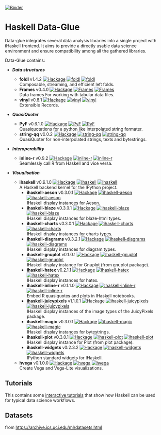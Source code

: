 
[![Binder](https://mybinder.org/badge.svg)](https://mybinder.org/v2/gh/DataHaskell/data-glue/9a5b348?urlpath=lab/tree/tutorials/jlab_hvega.ipynb)

# Haskell Data-Glue #

Data-glue integrates several data analysis libraries into a single project with iHaskell frontend. It aims to provide a directly usable data science environment and ensure compatibility among all the gathered libraries.

Data-Glue contains:
- **_Data structures_**
  - **foldl** v1.4.2 [![Hackage](https://img.shields.io/hackage/v/foldl.svg)](https://hackage.haskell.org/package/foldl) [![foldl](http://stackage.org/package/foldl/badge/lts-11)](http://stackage.org/lts-11/package/foldl) [![foldl](http://stackage.org/package/foldl/badge/nightly)](http://stackage.org/nightly/package/foldl)
  <br/>Composable, streaming, and efficient left folds.
  - **Frames** v0.4.0 [![Hackage](https://img.shields.io/hackage/v/Frames.svg)](https://hackage.haskell.org/package/Frames) [![Frames](http://stackage.org/package/Frames/badge/lts-11)](http://stackage.org/lts-11/package/Frames) [![Frames](http://stackage.org/package/Frames/badge/nightly)](http://stackage.org/nightly/package/Frames)
  <br/>Data frames For working with tabular data files.
  - **vinyl** v0.8.1 [![Hackage](https://img.shields.io/hackage/v/vinyl.svg)](https://hackage.haskell.org/package/vinyl) [![vinyl](http://stackage.org/package/vinyl/badge/lts-11)](http://stackage.org/lts-11/package/vinyl) [![vinyl](http://stackage.org/package/vinyl/badge/nightly)](http://stackage.org/nightly/package/vinyl)
  <br/>Extensible Records.

- **_QuasiQuoter_**
  - **PyF** v0.6.1.0 [![Hackage](https://img.shields.io/hackage/v/PyF.svg)](https://hackage.haskell.org/package/PyF) [![PyF](http://stackage.org/package/PyF/badge/lts-11)](http://stackage.org/lts-11/package/PyF) [![PyF](http://stackage.org/package/PyF/badge/nightly)](http://stackage.org/nightly/package/PyF)
  <br />Quasiquotations for a python like interpolated string formater.
  - **string-qq** v0.0.2 [![Hackage](https://img.shields.io/hackage/v/string-qq.svg)](https://hackage.haskell.org/package/string-qq) [![string-qq](http://stackage.org/package/string-qq/badge/lts-11)](http://stackage.org/lts-11/package/string-qq) [![string-qq](http://stackage.org/package/string-qq/badge/nightly)](http://stackage.org/nightly/package/string-qq)
  <br />QuasiQuoter for non-interpolated strings, texts and bytestrings.

- **_Interoperability_**
  - **inline-r** v0.9.2 [![Hackage](https://img.shields.io/hackage/v/inline-r.svg)](https://hackage.haskell.org/package/inline-r) [![inline-r](http://stackage.org/package/inline-r/badge/lts-11)](http://stackage.org/lts-11/package/inline-r) [![inline-r](http://stackage.org/package/inline-r/badge/nightly)](http://stackage.org/nightly/package/inline-r)
  <br/>Seamlessly call R from Haskell and vice versa.

- **_Visualisation_**
  - **ihaskell** v0.9.1.0 [![Hackage](https://img.shields.io/hackage/v/ihaskell.svg)](https://hackage.haskell.org/package/ihaskell) [![ihaskell](http://stackage.org/package/ihaskell/badge/lts-11)](http://stackage.org/lts-11/package/ihaskell) [![ihaskell](http://stackage.org/package/ihaskell/badge/nightly)](http://stackage.org/nightly/package/ihaskell)
  <br/>A Haskell backend kernel for the IPython project.
    - **ihaskell-aeson** v0.3.0.1 [![Hackage](https://img.shields.io/hackage/v/ihaskell-aeson.svg)](https://hackage.haskell.org/package/ihaskell-aeson) [![ihaskell-aeson](http://stackage.org/package/ihaskell-aeson/badge/lts-11)](http://stackage.org/lts-11/package/ihaskell-aeson) [![ihaskell-aeson](http://stackage.org/package/ihaskell-aeson/badge/nightly)](http://stackage.org/nightly/package/ihaskell-aeson)
    <br/>IHaskell display instances for Aeson.
    - **ihaskell-blaze** v0.3.0.1 [![Hackage](https://img.shields.io/hackage/v/ihaskell-blaze.svg)](https://hackage.haskell.org/package/ihaskell-blaze) [![ihaskell-blaze](http://stackage.org/package/ihaskell-blaze/badge/lts-11)](http://stackage.org/lts-11/package/ihaskell-blaze) [![ihaskell-blaze](http://stackage.org/package/ihaskell-blaze/badge/nightly)](http://stackage.org/nightly/package/ihaskell-blaze)
    <br/>IHaskell display instances for blaze-html types.
    - **ihaskell-charts** v0.3.0.1 [![Hackage](https://img.shields.io/hackage/v/ihaskell-charts.svg)](https://hackage.haskell.org/package/ihaskell-charts) [![ihaskell-charts](http://stackage.org/package/ihaskell-charts/badge/lts-11)](http://stackage.org/lts-11/package/ihaskell-charts) [![ihaskell-charts](http://stackage.org/package/ihaskell-charts/badge/nightly)](http://stackage.org/nightly/package/ihaskell-charts)
    <br/>IHaskell display instances for charts types.
    - **ihaskell-diagrams** v0.3.2.1 [![Hackage](https://img.shields.io/hackage/v/ihaskell-diagrams.svg)](https://hackage.haskell.org/package/ihaskell-diagrams) [![ihaskell-diagrams](http://stackage.org/package/ihaskell-diagrams/badge/lts-11)](http://stackage.org/lts-11/package/ihaskell-diagrams) [![ihaskell-diagrams](http://stackage.org/package/ihaskell-diagrams/badge/nightly)](http://stackage.org/nightly/package/ihaskell-diagrams)
    <br/>IHaskell display instances for diagram types.
    - **ihaskell-gnuplot** v0.1.0.1 [![Hackage](https://img.shields.io/hackage/v/ihaskell-gnuplot.svg)](https://hackage.haskell.org/package/ihaskell-gnuplot) [![ihaskell-gnuplot](http://stackage.org/package/ihaskell-gnuplot/badge/lts-11)](http://stackage.org/lts-11/package/ihaskell-gnuplot) [![ihaskell-gnuplot](http://stackage.org/package/ihaskell-gnuplot/badge/nightly)](http://stackage.org/nightly/package/ihaskell-gnuplot)
    <br/>IHaskell display instance for Gnuplot (from gnuplot package).
    - **ihaskell-hatex** v0.2.1.1 [![Hackage](https://img.shields.io/hackage/v/ihaskell-hatex.svg)](https://hackage.haskell.org/package/ihaskell-hatex) [![ihaskell-hatex](http://stackage.org/package/ihaskell-hatex/badge/lts-11)](http://stackage.org/lts-11/package/ihaskell-hatex) [![ihaskell-hatex](http://stackage.org/package/ihaskell-hatex/badge/nightly)](http://stackage.org/nightly/package/ihaskell-hatex)
    <br/>IHaskell display instances for hatex.
    - **ihaskell-inline-r** v0.1.1.0 [![Hackage](https://img.shields.io/hackage/v/ihaskell-inline-r.svg)](https://hackage.haskell.org/package/ihaskell-inline-r) [![ihaskell-inline-r](http://stackage.org/package/ihaskell-inline-r/badge/lts-11)](http://stackage.org/lts-11/package/ihaskell-inline-r) [![ihaskell-inline-r](http://stackage.org/package/ihaskell-inline-r/badge/nightly)](http://stackage.org/nightly/package/ihaskell-inline-r)
    <br/>Embed R quasiquotes and plots in IHaskell notebooks.
    - **ihaskell-juicypixels** v1.1.0.1 [![Hackage](https://img.shields.io/hackage/v/ihaskell-juicypixels.svg)](https://hackage.haskell.org/package/ihaskell-juicypixels) [![ihaskell-juicypixels](http://stackage.org/package/ihaskell-juicypixels/badge/lts-11)](http://stackage.org/lts-11/package/ihaskell-juicypixels) [![ihaskell-juicypixels](http://stackage.org/package/ihaskell-juicypixels/badge/nightly)](http://stackage.org/nightly/package/ihaskell-juicypixels)
    <br/>IHaskell display instances of the image types of the JuicyPixels package.
    - **ihaskell-magic** v0.3.0.1 [![Hackage](https://img.shields.io/hackage/v/ihaskell-magic.svg)](https://hackage.haskell.org/package/ihaskell-magic) [![ihaskell-magic](http://stackage.org/package/ihaskell-magic/badge/lts-11)](http://stackage.org/lts-11/package/ihaskell-magic) [![ihaskell-magic](http://stackage.org/package/ihaskell-magic/badge/nightly)](http://stackage.org/nightly/package/ihaskell-magic)
    <br/>IHaskell display instances for bytestrings.
    - **ihaskell-plot** v0.3.0.1 [![Hackage](https://img.shields.io/hackage/v/ihaskell-plot.svg)](https://hackage.haskell.org/package/ihaskell-plot) [![ihaskell-plot](http://stackage.org/package/ihaskell-plot/badge/lts-11)](http://stackage.org/lts-11/package/ihaskell-plot) [![ihaskell-plot](http://stackage.org/package/ihaskell-plot/badge/nightly)](http://stackage.org/nightly/package/ihaskell-plot)
    <br/>IHaskell display instance for Plot (from plot package).
    - **ihaskell-widgets** v0.2.3.2 [![Hackage](https://img.shields.io/hackage/v/ihaskell-widgets.svg)](https://hackage.haskell.org/package/ihaskell-widgets) [![ihaskell-widgets](http://stackage.org/package/ihaskell-widgets/badge/lts-11)](http://stackage.org/lts-11/package/ihaskell-widgets) [![ihaskell-widgets](http://stackage.org/package/ihaskell-widgets/badge/nightly)](http://stackage.org/nightly/package/ihaskell-widgets)
    <br/>IPython standard widgets for IHaskell.
  - **hvega** v0.1.0.0 [![Hackage](https://img.shields.io/hackage/v/hvega.svg)](https://hackage.haskell.org/package/hvega) [![hvega](http://stackage.org/package/hvega/badge/lts-11)](http://stackage.org/lts-11/package/hvega) [![hvega](http://stackage.org/package/hvega/badge/nightly)](http://stackage.org/nightly/package/hvega)
  <br/>Create Vega and Vega-Lite visualizations.

## Tutorials ##

This contains some [interactive tutorials](https://github.com/DataHaskell/data-glue/tree/master/tutorials) that show how Haskell can be used for
typical data science workflows.

## Datasets ##

from https://archive.ics.uci.edu/ml/datasets.html

